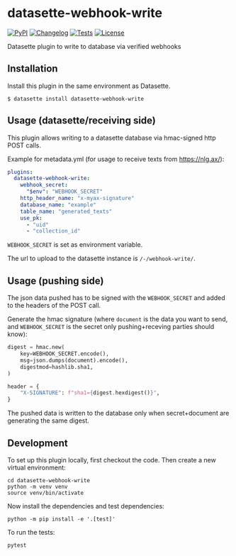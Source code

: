 # datasette-webhook-write

[![PyPI](https://img.shields.io/pypi/v/datasette-webhook-write.svg)](https://pypi.org/project/datasette-webhook-write/)
[![Changelog](https://img.shields.io/github/v/release/mfa/datasette-webhook-write?include_prereleases&label=changelog)](https://github.com/mfa/datasette-webhook-write/releases)
[![Tests](https://github.com/mfa/datasette-webhook-write/workflows/Test/badge.svg)](https://github.com/mfa/datasette-webhook-write/actions?query=workflow%3ATest)
[![License](https://img.shields.io/badge/license-Apache%202.0-blue.svg)](https://github.com/mfa/datasette-webhook-write/blob/main/LICENSE)

Datasette plugin to write to database via verified webhooks

## Installation

Install this plugin in the same environment as Datasette.

    $ datasette install datasette-webhook-write


## Usage (datasette/receiving side)

This plugin allows writing to a datasette database via hmac-signed http POST calls.

Example for metadata.yml (for usage to receive texts from https://nlg.ax/):

```yaml
plugins:
  datasette-webhook-write:
    webhook_secret:
      "$env": "WEBHOOK_SECRET"
    http_header_name: "x-myax-signature"
    database_name: "example"
    table_name: "generated_texts"
    use_pk:
      - "uid"
      - "collection_id"
```

`WEBHOOK_SECRET` is set as environment variable.

The url to upload to the datasette instance is ``/-/webhook-write/``.


## Usage (pushing side)

The json data pushed has to be signed with the `WEBHOOK_SECRET` and added to the headers of the POST call.

Generate the hmac signature (where `document` is the data you want to send, and `WEBHOOK_SECRET` is the secret only pushing+receving parties should know):

```python
digest = hmac.new(
    key=WEBHOOK_SECRET.encode(),
    msg=json.dumps(document).encode(),
    digestmod=hashlib.sha1,
)

header = {
    "X-SIGNATURE": f"sha1={digest.hexdigest()}",
}
```

The pushed data is written to the database only when secret+document are generating the same digest.


## Development

To set up this plugin locally, first checkout the code. Then create a new virtual environment:

    cd datasette-webhook-write
    python -m venv venv
    source venv/bin/activate

Now install the dependencies and test dependencies:

    python -m pip install -e '.[test]'

To run the tests:

    pytest
